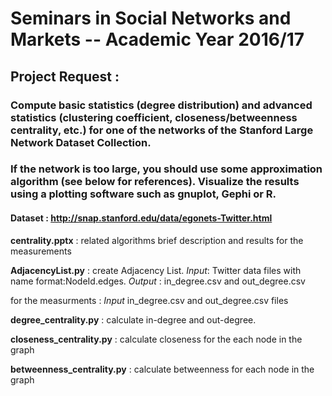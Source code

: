 # Seminars in Social Networks and Markets -- Academic Year 2016/17
## Project Request :

### Compute basic statistics (degree distribution) and advanced statistics (clustering coefficient, closeness/betweenness centrality, etc.) for one of the networks of the Stanford Large Network Dataset Collection. 

### If the network is too large, you should use some approximation algorithm (see below for references). Visualize the results using a plotting software such as gnuplot, Gephi or R.

#### Dataset : http://snap.stanford.edu/data/egonets-Twitter.html

__centrality.pptx__ : related algorithms brief description and results for the measurements 

__AdjacencyList.py__ : create Adjacency List. _Input_: Twitter data files with name format:NodeId.edges. _Output_ : in_degree.csv and out_degree.csv

for the measurments : _Input_ in_degree.csv and out_degree.csv files 

__degree_centrality.py__ : calculate in-degree and out-degree. 

__closeness_centrality.py__ : calculate closeness for the each node in the graph

__betweenness_centrality.py__ : calculate betweenness for each node in the graph 

